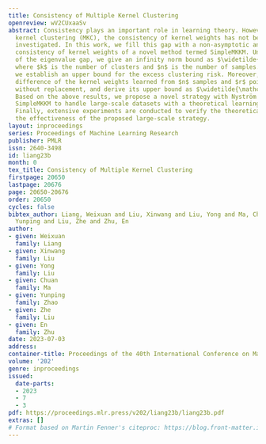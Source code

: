 ```yaml
---
title: Consistency of Multiple Kernel Clustering
openreview: wV2CUxaaSv
abstract: Consistency plays an important role in learning theory. However, in multiple
  kernel clustering (MKC), the consistency of kernel weights has not been sufficiently
  investigated. In this work, we fill this gap with a non-asymptotic analysis on the
  consistency of kernel weights of a novel method termed SimpleMKKM. Under the assumptions
  of the eigenvalue gap, we give an infinity norm bound as $\widetilde{\mathcal{O}}(k/\sqrt{n})$,
  where $k$ is the number of clusters and $n$ is the number of samples. On this basis,
  we establish an upper bound for the excess clustering risk. Moreover, we study the
  difference of the kernel weights learned from $n$ samples and $r$ points sampled
  without replacement, and derive its upper bound as $\widetilde{\mathcal{O}}(k\cdot\sqrt{1/r-1/n})$.
  Based on the above results, we propose a novel strategy with Nyström method to enable
  SimpleMKKM to handle large-scale datasets with a theoretical learning guarantee.
  Finally, extensive experiments are conducted to verify the theoretical results and
  the effectiveness of the proposed large-scale strategy.
layout: inproceedings
series: Proceedings of Machine Learning Research
publisher: PMLR
issn: 2640-3498
id: liang23b
month: 0
tex_title: Consistency of Multiple Kernel Clustering
firstpage: 20650
lastpage: 20676
page: 20650-20676
order: 20650
cycles: false
bibtex_author: Liang, Weixuan and Liu, Xinwang and Liu, Yong and Ma, Chuan and Zhao,
  Yunping and Liu, Zhe and Zhu, En
author:
- given: Weixuan
  family: Liang
- given: Xinwang
  family: Liu
- given: Yong
  family: Liu
- given: Chuan
  family: Ma
- given: Yunping
  family: Zhao
- given: Zhe
  family: Liu
- given: En
  family: Zhu
date: 2023-07-03
address: 
container-title: Proceedings of the 40th International Conference on Machine Learning
volume: '202'
genre: inproceedings
issued:
  date-parts:
  - 2023
  - 7
  - 3
pdf: https://proceedings.mlr.press/v202/liang23b/liang23b.pdf
extras: []
# Format based on Martin Fenner's citeproc: https://blog.front-matter.io/posts/citeproc-yaml-for-bibliographies/
---
```

